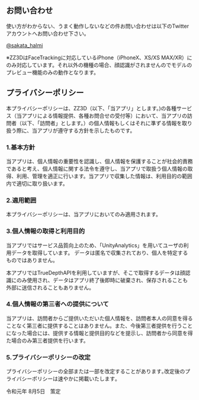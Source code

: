 ## お問い合わせ

使い方がわからない、うまく動作しないなどの件お問い合わせは以下のTwitterアカウントへお問い合わせ下さい。

[@sakata_halmi](https://twitter.com/sakata_halmi)

※ZZ3DはFaceTrackingに対応しているiPhone（iPhoneX、XS/XS MAX/XR）にのみ対応しています。それ以外の機種の場合、顔認識がされませんのでモデルのプレビュー機能のみの動作となります。


## プライバシーポリシー

本プライバシーポリシーは、ZZ3D（以下、「当アプリ」とします。)の各種サービス（当アプリによる情報提供、各種お問合せの受付等）において、当アプリの訪問者（以下、「訪問者」とします。）の個人情報もしくはそれに準ずる情報を取り扱う際に、当アプリが遵守する方針を示したものです。

### 1.基本方針

当アプリは、個人情報の重要性を認識し、個人情報を保護することが社会的責務であると考え、個人情報に関する法令を遵守し、当アプリで取扱う個人情報の取得、利用、管理を適正に行います。当アプリで収集した情報は、利用目的の範囲内で適切に取り扱います。

### 2.適用範囲

本プライバシーポリシーは、当アプリにおいてのみ適用されます。

### 3.個人情報の取得と利用目的

当アプリではサービス品質向上のため、「UnityAnalytics」を用いてユーザの利用データを取得しています。  データは匿名で収集されており、個人を特定するものではありません。

本アプリではTrueDepthAPIを利用していますが、そこで取得するデータは顔認識にのみ使用され、データはアプリ終了後即時に破棄され、保存されることも外部に送信されることもありません。

### 4.個人情報の第三者への提供について

当アプリは、訪問者からご提供いただいた個人情報を、訪問者本人の同意を得ることなく第三者に提供することはありません。また、今後第三者提供を行うことになった場合には、提供する情報と提供目的などを提示し、訪問者から同意を得た場合のみ第三者提供を行います。

### 5.プライバシーポリシーの改定

プライバシーポリシーの全部または一部を改定することがあります｡改定後のプライバシーポリシーは速やかに掲載いたします｡

令和元年 8月5日　策定

